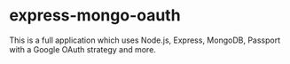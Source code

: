 # express-mongo-oauth
This is a full application which uses Node.js, Express, MongoDB, Passport with a Google OAuth strategy and more.
